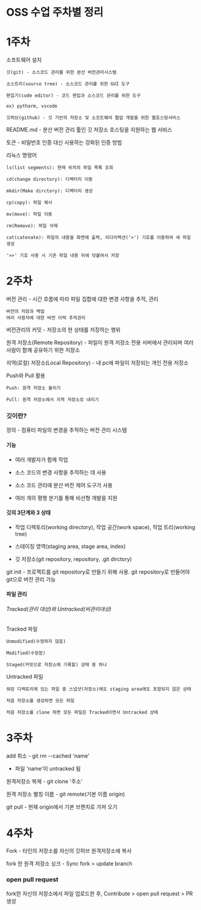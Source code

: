 # OSS 수업 주차별 정리



1주차
======

소프트웨어 설치

    깃(git) - 소스코드 관리를 위한 분산 버전관리시스템
    
    소스트리(source tree) - 소스코드 관리를 위한 GUI 도구
    
    편집기(code editor) - 코드 편집과 소스코드 관리를 위한 도구
    
    ex) pytharm, vscode
    
    깃허브(github) - 깃 기반의 저장소 및 소프트웨어 협업 개발을 위한 웹호스팅서비스
    
README.md - 분산 버전 관리 툴인 깃 저장소 호스팅을 지원하는 웹 서비스
    
토큰 - 비밀번호 인증 대신 사용하는 강화된 인증 방법

리눅스 명령어

    ls(list segments): 현재 위치의 파일 목록 조회
    
    cd(change directory): 디렉터리 이동
    
    mkdir(Make dirctory): 디렉터리 생성
    
    cp(copy): 파일 복사
    
    mv(move): 파일 이동
    
    rm(Remove): 파일 삭제
    
    cat(catenate): 파일의 내용을 화면에 출력, 리다이렉션('>') 기호를 이용하여 새 파일 생성
    
    '>>' 기호 사용 시 기존 파일 내용 뒤에 덧붙여서 저장
    
    
2주차
======

버전 관리 - 시간 흐름에 따라 파일 집합에 대한 변경 사항을 추적, 관리

    버전의 저장과 백업
    여러 사용자에 대한 버전 이력 추적관리
    
버전관리의 커밋 - 저장소의 현 상태를 저장하는 행위

원격 저장소(Remote Repository) - 파일이 원격 저장소 전용 서버에서 관리되며 여러 사람이 함께 공유하기 위한 저장소

지역(로컬) 저장소(Local Repository) - 내 pc에 파일이 저장되는 개인 전용 저장소

Push와 Pull 활용
    
    Push: 원격 저장소 올리기
    
    Pull: 원격 저장소에서 지역 저장소로 내리기
    
### 깃이란?


정의 - 컴퓨터 파일의 변경을 추적하는 버전 관리 시스템

#### 기능 

   - 여러 개발자가 함께 작업
    
   - 소스 코드의 변경 사항을 추적하는 데 사용
    
   - 소스 코드 관리에 분산 버전 제어 도구가 사용

   - 여러 개의 평행 분기를 통해 비선형 개발을 지원

#### 깃의 3단계와 3 상태
   
   - 작업 디렉토리(working directory), 작업 공간(work space), 작업 트리(working tree)

   - 스테이징 영역(staging area, stage area, index)
   
   - 깃 저장소(git repository, repository, .git dirctory)

git init - 프로젝트를 git repository로 만들기 위해 사용. git repository로 만들어야 git으로 버전 관리 가능

#### 파일 관리

###### Tracked(관리 대상)와 Untracked(비관리대상)

Tracked 파일

    Unmodified(수정하지 않음)
    
    Modified(수정함)
    
    Staged(커밋으로 저장소에 기록할) 상태 중 하나
    
Untracked 파일

    워킹 디렉토리에 있는 파일 중 스냅샷(저장소)에도 staging area에도 포함되지 않은 상태
    
    처음 저장소를 생성하면 모든 파일
    
    처음 저장소를 clone 하면 모든 파일은 Tracked이면서 Untracked 상태
    
3주차
======

add 취소 - git rm --cached 'name'

- 파일 'name'이 untracked 됨

원격저장소 복제 - git clone '주소'

원격 저장소 별칭 이름 - git remote(기본 이름 origin)

git pull - 현재 origin에서 기본 브랜치로 가져 오기

4주차
=====

Fork - 타인의 저장소를 자신의 깃허브 원격저장소에 복사

fork 한 원격 저장소 싱크 - Sync fork > update branch

### open pull request

fork한 자신의 저장소에서 파일 업로드한 후, Contribute > open pull request > PR 생성


